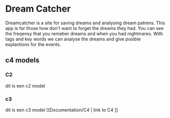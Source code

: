 # Dream Catcher
Dreamcatcher is a site for saving dreams and analysing dream patrens.
This app is for those how don't want to forget the dreams they had. You can see the freqensy that you remeber dreams and when you had nightmares.  With tags and key words we can analyse the dreams and give posible explantions for the events.

## c4 models
### C2
dit is een c2 model

### c3
dit is een c3 model
[[Documentation/C4 | link to C4 ]]


